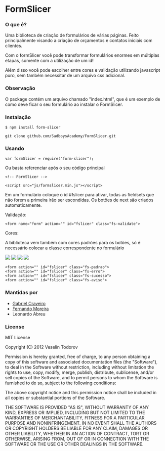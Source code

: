 # FormSlicer



### O que é?
Uma biblioteca de criação de formulários de várias páginas. Feito principalmente visando a criação de orçamentos e contatos iniciais com clientes.

Com o formSlicer você pode transformar formulários enormes em múltiplas etapas, somente com a utilização de um id! 

Além disso você pode escolher entre cores e validação utilizando javascript puro, sem também necessitar de um arquivo css adicional.

### Observação
O package contém um arquivo chamado "index.html", que é um exemplo de como deve ficar o seu formulário ao instalar o FormSlicer.

### Instalação

	$ npm install form-slicer

	git clone github.com/SadboysAcademy/FormSlicer.git



### Usando

	var formSlicer = require("form-slicer");

Ou basta referenciar após o seu código principal

	<!-- FormSlicer -->

	<script src="js/formslicer.min.js"></script>

Em um formulário coloque o id #fslicer para ativar, todas as fieldsets que não forem a primeira irão ser escondidas. Os botões de next são criados automaticamente.

Validação:

	<form name="form" action="" id="fslicer" class="fs-validate">

Cores:

A biblioteca vem também com cores padrões para os botões, só é necessário colocar a classe correspondente no formulário

![](http://imgur.com/UgTO6mI.gif) ![](http://imgur.com/GYNwb4Z.gif) ![](http://imgur.com/MAmQ0hp.gif) ![](http://imgur.com/jzGlFnq.gif)


	<form action="" id="fslicer" class="fs-padrao">
	<form action="" id="fslicer" class="fs-erro">
	<form action="" id="fslicer" class="fs-sucesso">
	<form action="" id="fslicer" class="fs-aviso">

### Mantidas por

* [Gabriel Craveiro](gabrielcraveiro.github.io)
* [Fernando Moreira](ihfernando.github.io)
* Leonardo Abreu

### License

MIT License

Copyright (C) 2012 Veselin Todorov

Permission is hereby granted, free of charge, to any person obtaining a copy of this software and associated documentation files (the "Software"), to deal in the Software without restriction, including without limitation the rights to use, copy, modify, merge, publish, distribute, sublicense, and/or sell copies of the Software, and to permit persons to whom the Software is furnished to do so, subject to the following conditions:

The above copyright notice and this permission notice shall be included in all copies or substantial portions of the Software.

THE SOFTWARE IS PROVIDED "AS IS", WITHOUT WARRANTY OF ANY KIND, EXPRESS OR IMPLIED, INCLUDING BUT NOT LIMITED TO THE WARRANTIES OF MERCHANTABILITY, FITNESS FOR A PARTICULAR PURPOSE AND NONINFRINGEMENT. IN NO EVENT SHALL THE AUTHORS OR COPYRIGHT HOLDERS BE LIABLE FOR ANY CLAIM, DAMAGES OR OTHER LIABILITY, WHETHER IN AN ACTION OF CONTRACT, TORT OR OTHERWISE, ARISING FROM, OUT OF OR IN CONNECTION WITH THE SOFTWARE OR THE USE OR OTHER DEALINGS IN THE SOFTWARE.
